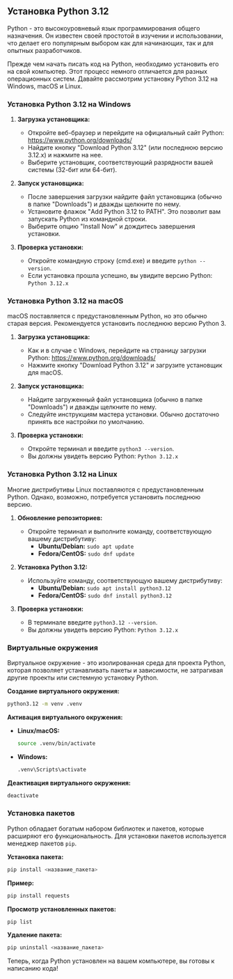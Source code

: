 ## Установка Python 3.12

Python - это высокоуровневый язык программирования общего назначения. Он известен своей простотой в изучении и использовании, что делает его популярным выбором как для начинающих, так и для опытных разработчиков. 

Прежде чем начать писать код на Python, необходимо установить его на свой компьютер. Этот процесс немного отличается для разных операционных систем. Давайте рассмотрим установку Python 3.12 на Windows, macOS и Linux.

### Установка Python 3.12 на Windows

1. **Загрузка установщика:** 
   - Откройте веб-браузер и перейдите на официальный сайт Python: https://www.python.org/downloads/
   - Найдите кнопку "Download Python 3.12" (или последнюю версию 3.12.x) и нажмите на нее. 
   - Выберите установщик, соответствующий разрядности вашей системы (32-бит или 64-бит).

2. **Запуск установщика:**
   - После завершения загрузки найдите файл установщика (обычно в папке "Downloads") и дважды щелкните по нему.
   - Установите флажок "Add Python 3.12 to PATH". Это позволит вам запускать Python из командной строки.
   - Выберите опцию "Install Now" и дождитесь завершения установки.

3. **Проверка установки:**
   - Откройте командную строку (cmd.exe) и введите `python --version`. 
   - Если установка прошла успешно, вы увидите версию Python: `Python 3.12.x`

### Установка Python 3.12 на macOS

macOS поставляется с предустановленным Python, но это обычно старая версия. Рекомендуется установить последнюю версию Python 3.

1. **Загрузка установщика:**
   - Как и в случае с Windows, перейдите на страницу загрузки Python: https://www.python.org/downloads/
   - Нажмите кнопку "Download Python 3.12" и загрузите установщик для macOS.

2. **Запуск установщика:**
   - Найдите загруженный файл установщика (обычно в папке "Downloads") и дважды щелкните по нему.
   - Следуйте инструкциям мастера установки. Обычно достаточно принять все настройки по умолчанию.

3. **Проверка установки:**
   - Откройте терминал и введите `python3 --version`. 
   - Вы должны увидеть версию Python: `Python 3.12.x`

### Установка Python 3.12 на Linux

Многие дистрибутивы Linux поставляются с предустановленным Python. Однако, возможно, потребуется установить последнюю версию. 

1. **Обновление репозиториев:**
   - Откройте терминал и выполните команду, соответствующую вашему дистрибутиву:
     - **Ubuntu/Debian:** `sudo apt update`
     - **Fedora/CentOS:** `sudo dnf update`

2. **Установка Python 3.12:**
   - Используйте команду, соответствующую вашему дистрибутиву:
     - **Ubuntu/Debian:** `sudo apt install python3.12`
     - **Fedora/CentOS:** `sudo dnf install python3.12`

3. **Проверка установки:**
   - В терминале введите `python3.12 --version`. 
   - Вы должны увидеть версию Python: `Python 3.12.x`

### Виртуальные окружения

Виртуальное окружение - это изолированная среда для проекта Python, которая позволяет устанавливать пакеты и зависимости, не затрагивая другие проекты или системную установку Python.

**Создание виртуального окружения:**

```bash
python3.12 -m venv .venv
```

**Активация виртуального окружения:**

- **Linux/macOS:**
  ```bash
  source .venv/bin/activate
  ```

- **Windows:**
  ```bash
  .venv\Scripts\activate
  ```

**Деактивация виртуального окружения:**

```bash
deactivate
```

### Установка пакетов

Python обладает богатым набором библиотек и пакетов, которые расширяют его функциональность. Для установки пакетов используется менеджер пакетов `pip`.

**Установка пакета:**

```bash
pip install <название_пакета>
```

**Пример:**

```bash
pip install requests
```

**Просмотр установленных пакетов:**

```bash
pip list
```

**Удаление пакета:**

```bash
pip uninstall <название_пакета>
```

Теперь, когда Python установлен на вашем компьютере, вы готовы к написанию кода! 
